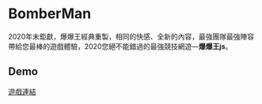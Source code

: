 # BomberMan
2020年末鉅獻，爆爆王經典重製，相同的快感、全新的內容，最強團隊最強陣容帶給您最棒的遊戲體驗，2020您絕不能錯過的最強競技網遊—**爆爆王js**。
## Demo
[遊戲連結](https://stumail.nutn.edu.tw/s10855009/BomberMan/)
